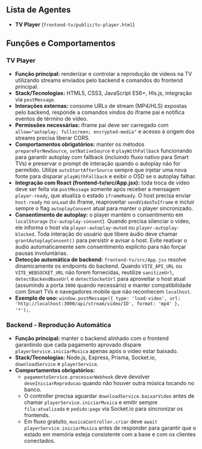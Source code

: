 ## Lista de Agentes
- **TV Player** (`frontend-tv/public/tv-player.html`)

## Funções e Comportamentos
### TV Player
- **Função principal:** renderizar e controlar a reprodução de vídeos na TV utilizando streams enviados pelo backend e comandos do frontend principal.
- **Stack/Tecnologias:** HTML5, CSS3, JavaScript ES6+, Hls.js, integração via `postMessage`.
- **Interações externas:** consome URLs de stream (MP4/HLS) expostas pelo backend, responde a comandos vindos do iframe pai e notifica eventos de término de vídeo.
- **Permissões necessárias:** iframe pai deve ser carregado com `allow="autoplay; fullscreen; encrypted-media"` e acesso à origem dos streams precisa liberar CORS.
- **Comportamentos obrigatórios:** manter os métodos `prepareForNewSource`, `setNativeSource` e `playWithFallback` funcionando para garantir autoplay com fallback (incluindo fluxo nativo para Smart TVs) e preservar o prompt de interação quando o autoplay não for permitido. Utilize `autoStartAfterSource` sempre que injetar uma nova fonte para disparar `playWithFallback` e exibir o OSD se o autoplay falhar.
- **Integração com React (frontend-tv/src/App.jsx):** toda troca de vídeo deve ser feita via `postMessage` somente após receber a mensagem `player-ready`, que atualiza o estado `iframeReady`. O host precisa enviar `host-ready` no `onLoad` do iframe, reaproveitar `sendVideoToIframe` e incluir sempre o flag `autoplayConsent` atual para manter o player sincronizado.
- **Consentimento de autoplay:** o player mantém o consentimento em `localStorage` (`tv-autoplay-consent`). Quando precisa silenciar o vídeo, ele informa o host via `player-autoplay-muted` ou `player-autoplay-blocked`. Toda interação do usuário que libere áudio deve chamar `grantAutoplayConsent()` para persistir e avisar o host. Evite reativar o áudio automaticamente sem consentimento explícito para não forçar pausas involuntárias.
- **Detecção automática de backend:** `frontend-tv/src/App.jsx` resolve dinamicamente os endpoints do backend. Quando `VITE_API_URL` ou `VITE_WEBSOCKET_URL` não forem fornecidas, reutilize `sanitizeUrl`, `detectBackendBaseUrl` e `detectSocketUrl` para aproveitar o host atual (assumindo a porta `3000` quando necessário) e manter compatibilidade com Smart TVs e navegadores mobile que não reconhecem `localhost`.
- **Exemplo de uso:** `window.postMessage({ type: 'load-video', url: 'http://localhost:3000/api/stream/video/ID', format: 'mp4' }, '*');`.

### Backend - Reprodução Automática
- **Função principal:** manter o backend alinhado com o frontend garantindo que cada pagamento aprovado dispare `playerService.iniciarMusica`
  apenas após o vídeo estar baixado.
- **Stack/Tecnologias:** Node.js, Express, Prisma, Socket.io, `downloadService` e `playerService`.
- **Comportamentos obrigatórios:**
  - `pagamentoService.processarWebhook` deve devolver `deveIniciarReproducao` quando não houver outra música tocando no banco.
  - O controller precisa aguardar `downloadService.baixarVideo` antes de chamar `playerService.iniciarMusica` e emitir sempre `fila:atualizada`
    e `pedido:pago` via Socket.io para sincronizar os frontends.
  - Em fluxo gratuito, `musicaController.criar` deve `await playerService.iniciarMusica` antes de responder para garantir que o estado em memória
    esteja consistente com a base e com os clientes conectados.
